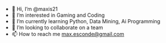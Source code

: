- 👋 Hi, I’m @maxis21
- 👀 I’m interested in Gaming and Coding
- 🌱 I’m currently learning Python, Data Mining, Ai Programming
- 💞️ I’m looking to collaborate on a team
- 📫 How to reach me max.esconde@gmail.com

<!---
maxis21/maxis21 is a ✨ special ✨ repository because its `README.md` (this file) appears on your GitHub profile.
You can click the Preview link to take a look at your changes.
--->
